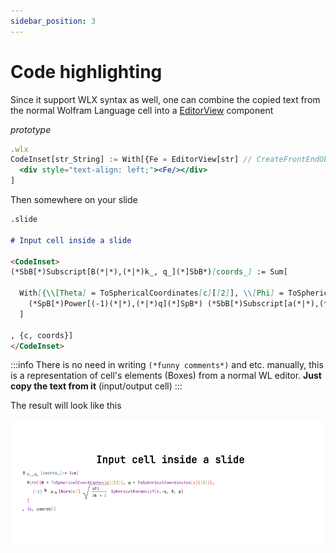 ```yaml
---
sidebar_position: 3
---
```


# Code highlighting

Since it support WLX syntax as well, one can combine the copied text from the normal Wolfram Language cell into a [EditorView](../../Reference/Input/EditorView.md) component

*prototype*
```jsx
.wlx
CodeInset[str_String] := With[{Fe = EditorView[str] // CreateFrontEndObject},
  <div style="text-align: left;"><Fe/></div>
]
```

Then somewhere on your slide
```md
.slide

# Input cell inside a slide

<CodeInset>
(*SbB[*)Subscript[B(*|*),(*|*)k_, q_](*]SbB*)[coords_] := Sum[ 
  
  With[{\\[Theta] = ToSphericalCoordinates[c][[2]], \\[Phi] = ToSphericalCoordinates[c][[3]]},
    (*SpB[*)Power[(-1)(*|*),(*|*)q](*]SpB*) (*SbB[*)Subscript[a(*|*),(*|*)k](*]SbB*)[Norm[c]] (*SqB[*)Sqrt[(*FB[*)((4Pi)(*,*)/(*,*)(2k + 1))(*]FB*)](*]SqB*) SphericalHarmonicY[k,-q, \\[Theta], \\[Phi]]
  ]
  
, {c, coords}]
</CodeInset>

```

:::info
There is no need in writing `(*funny comments*)` and etc. manually, this is a representation of cell's elements (Boxes) from a normal WL editor. __Just copy the text from it__  (input/output cell)
:::

The result will look like this

![](../../../../imgs/Screenshot%202023-11-02%20at%2010.18.16.png)

